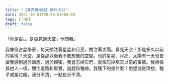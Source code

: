 ```yaml
---
title: "【非真實地場】資料(62)"
date: 2021-10-01T08:50:01+08:00
tags: [小說]
draft: false
---
```


「你是否。。是否見過天空」他問我。  

我像個占星學家，每天關注著星星和月亮，關注著太陽。看見天空？那是多久以前的事情？天空，是從那以後我不敢想像的空間。也許星星、月亮、太陽有一天也會讓我感到過於熟悉、過於親密。我會忘掉它們，就像忘掉那天以前的事情。我將像其他人一樣，關注道路和果實，追趕和種植。我種下的是什麼？慾望或是理想，種子或是花瓣，我分不清，一點也分不清。    